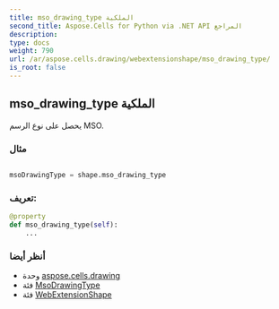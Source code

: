 ```yaml
---
title: mso_drawing_type الملكية
second_title: Aspose.Cells for Python via .NET API المراجع
description:
type: docs
weight: 790
url: /ar/aspose.cells.drawing/webextensionshape/mso_drawing_type/
is_root: false
---
```

##  mso_drawing_type الملكية

يحصل على نوع الرسم MSO.

###  مثال

```python

msoDrawingType = shape.mso_drawing_type

```
###  تعريف:
```python
@property
def mso_drawing_type(self):
    ...
```

###  أنظر أيضا
* وحدة [aspose.cells.drawing](../../)
* فئة [MsoDrawingType](/cells/python-net/ar/aspose.cells.drawing/msodrawingtype)
* فئة [WebExtensionShape](/cells/python-net/ar/aspose.cells.drawing/webextensionshape)
